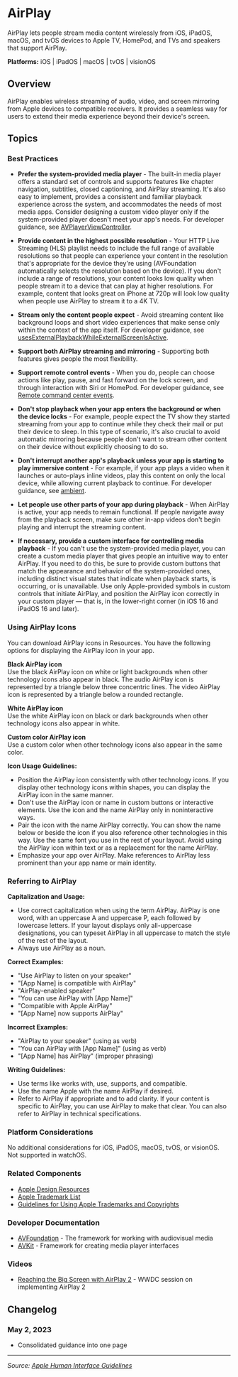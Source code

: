 # AirPlay

AirPlay lets people stream media content wirelessly from iOS, iPadOS, macOS, and tvOS devices to Apple TV, HomePod, and TVs and speakers that support AirPlay.

**Platforms:** iOS | iPadOS | macOS | tvOS | visionOS

## Overview

AirPlay enables wireless streaming of audio, video, and screen mirroring from Apple devices to compatible receivers. It provides a seamless way for users to extend their media experience beyond their device's screen.

## Topics

### Best Practices

- **Prefer the system-provided media player** - The built-in media player offers a standard set of controls and supports features like chapter navigation, subtitles, closed captioning, and AirPlay streaming. It's also easy to implement, provides a consistent and familiar playback experience across the system, and accommodates the needs of most media apps. Consider designing a custom video player only if the system-provided player doesn't meet your app's needs. For developer guidance, see [AVPlayerViewController](https://developer.apple.com/documentation/avkit/avplayerviewcontroller).

- **Provide content in the highest possible resolution** - Your HTTP Live Streaming (HLS) playlist needs to include the full range of available resolutions so that people can experience your content in the resolution that's appropriate for the device they're using (AVFoundation automatically selects the resolution based on the device). If you don't include a range of resolutions, your content looks low quality when people stream it to a device that can play at higher resolutions. For example, content that looks great on iPhone at 720p will look low quality when people use AirPlay to stream it to a 4K TV.

- **Stream only the content people expect** - Avoid streaming content like background loops and short video experiences that make sense only within the context of the app itself. For developer guidance, see [usesExternalPlaybackWhileExternalScreenIsActive](https://developer.apple.com/documentation/avfoundation/avplayer/1624255-usesexternalplaybackwhileexterna).

- **Support both AirPlay streaming and mirroring** - Supporting both features gives people the most flexibility.

- **Support remote control events** - When you do, people can choose actions like play, pause, and fast forward on the lock screen, and through interaction with Siri or HomePod. For developer guidance, see [Remote command center events](https://developer.apple.com/documentation/mediaplayer/mpremotecommandcenter).

- **Don't stop playback when your app enters the background or when the device locks** - For example, people expect the TV show they started streaming from your app to continue while they check their mail or put their device to sleep. In this type of scenario, it's also crucial to avoid automatic mirroring because people don't want to stream other content on their device without explicitly choosing to do so.

- **Don't interrupt another app's playback unless your app is starting to play immersive content** - For example, if your app plays a video when it launches or auto-plays inline videos, play this content on only the local device, while allowing current playback to continue. For developer guidance, see [ambient](https://developer.apple.com/documentation/avfaudio/avaudiosession/category/1616560-ambient).

- **Let people use other parts of your app during playback** - When AirPlay is active, your app needs to remain functional. If people navigate away from the playback screen, make sure other in-app videos don't begin playing and interrupt the streaming content.

- **If necessary, provide a custom interface for controlling media playback** - If you can't use the system-provided media player, you can create a custom media player that gives people an intuitive way to enter AirPlay. If you need to do this, be sure to provide custom buttons that match the appearance and behavior of the system-provided ones, including distinct visual states that indicate when playback starts, is occurring, or is unavailable. Use only Apple-provided symbols in custom controls that initiate AirPlay, and position the AirPlay icon correctly in your custom player — that is, in the lower-right corner (in iOS 16 and iPadOS 16 and later).

### Using AirPlay Icons

You can download AirPlay icons in Resources. You have the following options for displaying the AirPlay icon in your app.

**Black AirPlay icon**  
Use the black AirPlay icon on white or light backgrounds when other technology icons also appear in black. The audio AirPlay icon is represented by a triangle below three concentric lines. The video AirPlay icon is represented by a triangle below a rounded rectangle.

**White AirPlay icon**  
Use the white AirPlay icon on black or dark backgrounds when other technology icons also appear in white.

**Custom color AirPlay icon**  
Use a custom color when other technology icons also appear in the same color.

**Icon Usage Guidelines:**
- Position the AirPlay icon consistently with other technology icons. If you display other technology icons within shapes, you can display the AirPlay icon in the same manner.
- Don't use the AirPlay icon or name in custom buttons or interactive elements. Use the icon and the name AirPlay only in noninteractive ways.
- Pair the icon with the name AirPlay correctly. You can show the name below or beside the icon if you also reference other technologies in this way. Use the same font you use in the rest of your layout. Avoid using the AirPlay icon within text or as a replacement for the name AirPlay.
- Emphasize your app over AirPlay. Make references to AirPlay less prominent than your app name or main identity.

### Referring to AirPlay

**Capitalization and Usage:**
- Use correct capitalization when using the term AirPlay. AirPlay is one word, with an uppercase A and uppercase P, each followed by lowercase letters. If your layout displays only all-uppercase designations, you can typeset AirPlay in all uppercase to match the style of the rest of the layout.
- Always use AirPlay as a noun.

**Correct Examples:**
- "Use AirPlay to listen on your speaker"
- "[App Name] is compatible with AirPlay"
- "AirPlay-enabled speaker"
- "You can use AirPlay with [App Name]"
- "Compatible with Apple AirPlay"
- "[App Name] now supports AirPlay"

**Incorrect Examples:**
- "AirPlay to your speaker" (using as verb)
- "You can AirPlay with [App Name]" (using as verb)
- "[App Name] has AirPlay" (improper phrasing)

**Writing Guidelines:**
- Use terms like works with, use, supports, and compatible.
- Use the name Apple with the name AirPlay if desired.
- Refer to AirPlay if appropriate and to add clarity. If your content is specific to AirPlay, you can use AirPlay to make that clear. You can also refer to AirPlay in technical specifications.

### Platform Considerations

No additional considerations for iOS, iPadOS, macOS, tvOS, or visionOS. Not supported in watchOS.

### Related Components

- [Apple Design Resources](https://developer.apple.com/design/resources/)
- [Apple Trademark List](https://www.apple.com/legal/intellectual-property/trademark/appletmlist.html)
- [Guidelines for Using Apple Trademarks and Copyrights](https://www.apple.com/legal/intellectual-property/guidelinesfor3rdparties.html)

### Developer Documentation

- [AVFoundation](https://developer.apple.com/documentation/avfoundation) - The framework for working with audiovisual media
- [AVKit](https://developer.apple.com/documentation/avkit) - Framework for creating media player interfaces

### Videos

- [Reaching the Big Screen with AirPlay 2](https://developer.apple.com/videos/play/wwdc2018/501/) - WWDC session on implementing AirPlay 2

## Changelog

### May 2, 2023
- Consolidated guidance into one page

---

*Source: [Apple Human Interface Guidelines](https://developer.apple.com/design/human-interface-guidelines/airplay)*